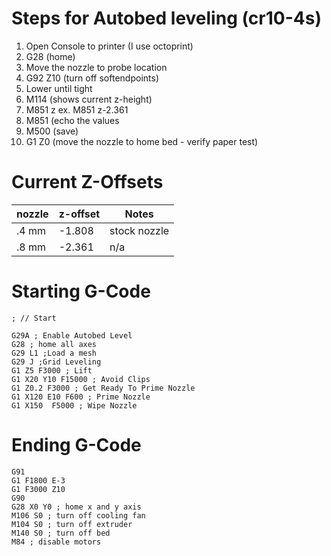 # Steps for Autobed leveling (cr10-4s)
1. Open Console to printer (I use octoprint)
2. G28 (home)
3. Move the nozzle to probe location
4. G92 Z10 (turn off softendpoints)
5. Lower until tight
6. M114 (shows current z-height)
7. M851 z<new z-height>
   ex. M851 z-2.361
8. M851 (echo the values
9. M500 (save)
10. G1 Z0 (move the nozzle to home bed - verify paper test)

# Current Z-Offsets

nozzle | z-offset | Notes
--- | --- | ---
.4 mm | -1.808 | stock nozzle
.8 mm | -2.361 | n/a

# Starting G-Code
```
; // Start

G29A ; Enable Autobed Level
G28 ; home all axes
G29 L1 ;Load a mesh
G29 J ;Grid Leveling
G1 Z5 F3000 ; Lift
G1 X20 Y10 F15000 ; Avoid Clips
G1 Z0.2 F3000 ; Get Ready To Prime Nozzle
G1 X120 E10 F600 ; Prime Nozzle
G1 X150  F5000 ; Wipe Nozzle
```

# Ending G-Code
```
G91
G1 F1800 E-3
G1 F3000 Z10
G90
G28 X0 Y0 ; home x and y axis
M106 S0 ; turn off cooling fan
M104 S0 ; turn off extruder
M140 S0 ; turn off bed
M84 ; disable motors
```

